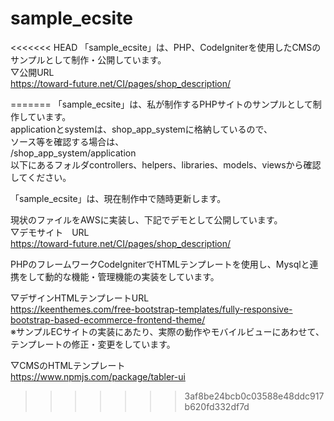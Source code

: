 # sample_ecsite

<<<<<<< HEAD
「sample_ecsite」は、PHP、CodeIgniterを使用したCMSのサンプルとして制作・公開しています。<br>
▽公開URL<br>
https://toward-future.net/CI/pages/shop_description/
<br>

=======
「sample_ecsite」は、私が制作するPHPサイトのサンプルとして制作しています。<br>
applicationとsystemは、shop_app_systemに格納しているので、<br>
ソース等を確認する場合は、<br>
/shop_app_system/application<br>
以下にあるフォルダcontrollers、helpers、libraries、models、viewsから確認してください。

「sample_ecsite」は、現在制作中で随時更新します。

現状のファイルをAWSに実装し、下記でデモとして公開しています。<br>
▽デモサイト　URL<br>
https://toward-future.net/CI/pages/shop_description/

PHPのフレームワークCodeIgniterでHTMLテンプレートを使用し、Mysqlと連携をして動的な機能・管理機能の実装をしています。

▽デザインHTMLテンプレートURL<br>
https://keenthemes.com/free-bootstrap-templates/fully-responsive-bootstrap-based-ecommerce-frontend-theme/<br>
※サンプルECサイトの実装にあたり、実際の動作やモバイルビューにあわせて、テンプレートの修正・変更をしています。

▽CMSのHTMLテンプレート<br>
https://www.npmjs.com/package/tabler-ui
>>>>>>> 3af8be24bcb0c03588e48ddc917b620fd332df7d

